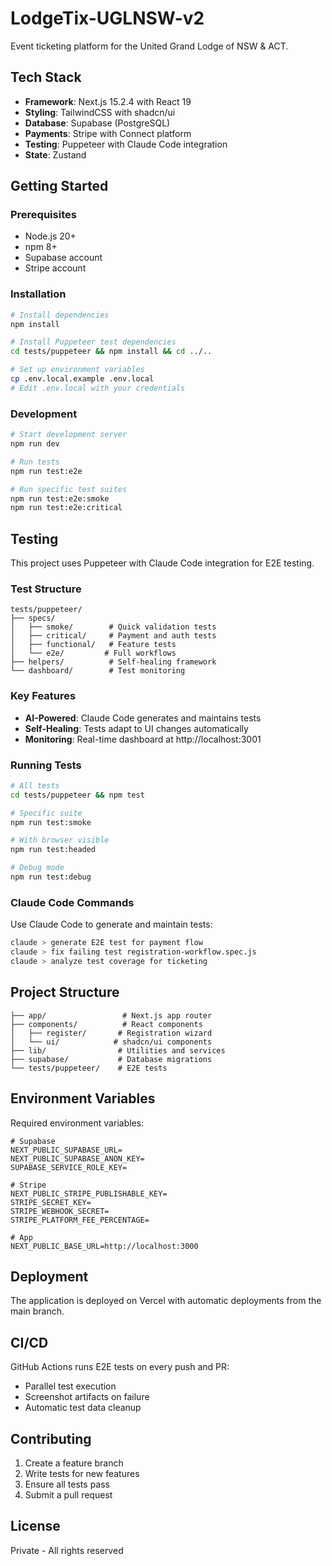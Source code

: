 # LodgeTix-UGLNSW-v2

Event ticketing platform for the United Grand Lodge of NSW & ACT.

## Tech Stack

- **Framework**: Next.js 15.2.4 with React 19
- **Styling**: TailwindCSS with shadcn/ui
- **Database**: Supabase (PostgreSQL)
- **Payments**: Stripe with Connect platform
- **Testing**: Puppeteer with Claude Code integration
- **State**: Zustand

## Getting Started

### Prerequisites

- Node.js 20+
- npm 8+
- Supabase account
- Stripe account

### Installation

```bash
# Install dependencies
npm install

# Install Puppeteer test dependencies
cd tests/puppeteer && npm install && cd ../..

# Set up environment variables
cp .env.local.example .env.local
# Edit .env.local with your credentials
```

### Development

```bash
# Start development server
npm run dev

# Run tests
npm run test:e2e

# Run specific test suites
npm run test:e2e:smoke
npm run test:e2e:critical
```

## Testing

This project uses Puppeteer with Claude Code integration for E2E testing.

### Test Structure

```
tests/puppeteer/
├── specs/
│   ├── smoke/        # Quick validation tests
│   ├── critical/     # Payment and auth tests
│   ├── functional/   # Feature tests
│   └── e2e/         # Full workflows
├── helpers/          # Self-healing framework
└── dashboard/        # Test monitoring
```

### Key Features

- **AI-Powered**: Claude Code generates and maintains tests
- **Self-Healing**: Tests adapt to UI changes automatically
- **Monitoring**: Real-time dashboard at http://localhost:3001

### Running Tests

```bash
# All tests
cd tests/puppeteer && npm test

# Specific suite
npm run test:smoke

# With browser visible
npm run test:headed

# Debug mode
npm run test:debug
```

### Claude Code Commands

Use Claude Code to generate and maintain tests:

```bash
claude > generate E2E test for payment flow
claude > fix failing test registration-workflow.spec.js
claude > analyze test coverage for ticketing
```

## Project Structure

```
├── app/                 # Next.js app router
├── components/          # React components
│   ├── register/       # Registration wizard
│   └── ui/            # shadcn/ui components
├── lib/                # Utilities and services
├── supabase/           # Database migrations
└── tests/puppeteer/    # E2E tests
```

## Environment Variables

Required environment variables:

```env
# Supabase
NEXT_PUBLIC_SUPABASE_URL=
NEXT_PUBLIC_SUPABASE_ANON_KEY=
SUPABASE_SERVICE_ROLE_KEY=

# Stripe
NEXT_PUBLIC_STRIPE_PUBLISHABLE_KEY=
STRIPE_SECRET_KEY=
STRIPE_WEBHOOK_SECRET=
STRIPE_PLATFORM_FEE_PERCENTAGE=

# App
NEXT_PUBLIC_BASE_URL=http://localhost:3000
```

## Deployment

The application is deployed on Vercel with automatic deployments from the main branch.

## CI/CD

GitHub Actions runs E2E tests on every push and PR:

- Parallel test execution
- Screenshot artifacts on failure
- Automatic test data cleanup

## Contributing

1. Create a feature branch
2. Write tests for new features
3. Ensure all tests pass
4. Submit a pull request

## License

Private - All rights reserved